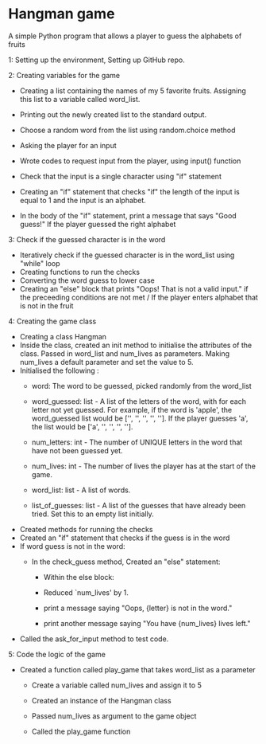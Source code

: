 # Hangman game

A simple Python program that allows a player to guess the alphabets of fruits

 1: Setting up the environment, Setting  up  GitHub repo.


 2: Creating variables for the game

  * Creating a list containing the names of my 5 favorite fruits. Assigning this list to a variable called word_list.
  * Printing out the newly created list to the standard output.

  * Choose a random word from the list using random.choice method
  * Asking the player for an input 
  * Wrote codes to request input from the player, using input() function

  * Check that the input is a single character using "if" statement
  * Creating an "if" statement that checks "if" the length of the input is equal to 1 and the input is an alphabet.
  * In the body of the "if" statement, print a message that says "Good guess!" If the player guessed the right alphabet
  

3: Check if the guessed character is in the word

  * Iteratively check if the guessed character is in the word_list using "while" loop
  * Creating functions to run the checks
  * Converting the word guess to lower case
  * Creating an "else" block that prints "Oops! That is not a valid input." if the preceeding conditions are not met /  If the player enters alphabet that is not in the fruit
  
  

4: Creating the game class
  
  * Creating a class Hangman
  * Inside the class, created an init method to initialise the attributes of the class. Passed in word_list and num_lives as parameters. Making num_lives a default parameter and set the value to 5.
  * Initialised the following : 
     * word: The word to be guessed, picked randomly from the word_list

     * word_guessed: list - A list of the letters of the word, with for each letter not yet guessed. For example, if the word is 'apple', the word_guessed list would be ['', '', '', '', '']. 
      If the player guesses    'a', the list would be ['a', '', '', '', ''].

     * num_letters: int - The number of UNIQUE letters in the word that have not been guessed yet.

     * num_lives: int - The number of lives the player has at the start of the game.

     * word_list: list - A list of words.

     * list_of_guesses: list - A list of the guesses that have already been tried. Set this to an empty list initially.
  * Created methods for running the checks
  * Created an "if" statement that checks if the guess is in the word
  * If word guess is not in the word:
    * In the check_guess method, Created an "else" statement:

      * Within the else block:

      * Reduced `num_lives' by 1.

      * print a message saying "Oops, {letter} is not in the word."

      * print another message saying "You have {num_lives} lives left."
  * Called the ask_for_input method to test code.

5: Code the logic of the game
  * Created a function called play_game that takes word_list as a parameter
    * Create a variable called num_lives and assign it to 5

    *  Created an instance of the Hangman class

    * Passed  num_lives as argument to the game object
    * Called the play_game function


